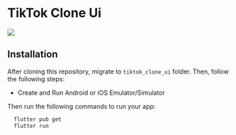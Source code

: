 # TikTok Clone Ui

<p>
    <img src="https://github.com/eduardocontiero/tiktok_clone_ui/blob/master/screenshots/screenshot.gif?raw=true"/>
</p>


## Installation
After cloning this repository, migrate to ```tiktok_clone_ui``` folder. Then, follow the following steps:
- Create and Run Android or iOS Emulator/Simulator

Then run the following commands to run your app:
```bash
  flutter pub get
  flutter run
```